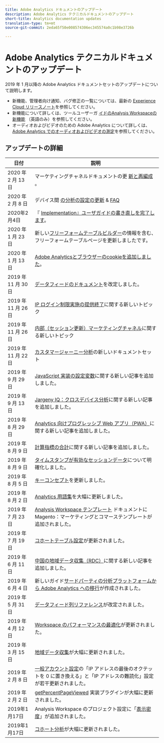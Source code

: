 ```yaml
---
title: Adobe Analytics ドキュメントのアップデート
description: Adobe Analytics テクニカルドキュメントのアップデート
short-title: Analytics documentation updates
translation-type: tm+mt
source-git-commit: 2eda65f50e008574306ec345574a0c1b98e3726b

---
```



# Adobe Analytics テクニカルドキュメントのアップデート

2019 年 1 月以降の Adobe Analytics ドキュメントセットのアップデートについて説明します。

* 新機能、管理者向け通知、バグ修正の一覧については、最新の [Experience Cloud リリースノート](https://docs.adobe.com/content/help/en/release-notes/experience-cloud/current.html)を参照してください。
* 新機能について詳しくは、ツールユーザーガ [イドのAnalysis Workspaceの新機能](/help/analyze/analysis-workspace/new-features-in-analysis-workspace.md) （英語のみ）を参照してください。
* オーディオおよびビデオのための Adobe Analytics について詳しくは、[Adobe Analytics でのオーディオおよびビデオの測定](https://docs.adobe.com/content/help/en/media-analytics/using/media-overview.html)を参照してください。

## アップデートの詳細

| 日付 | 説明 |
|---|---|
| 2020 年 2 月 13 日 | マーケティングチャネルドキュメントの更 [新と再編成](https://docs.adobe.com/content/help/en/analytics/components/marketing-channels/mc-get-started/c-getting-started-mchannel.html) 。 |
| 2020 年 2 月 8 日 | デバイス間 [の分析の設定の更新](../components/cda/cda-setup.md) &amp; [FAQ](../components/cda/cda-faq.md) |
| 2020年2月4日 | 『 [Implementation』ユーザガイドの書き直しを完了します](../implement/home.md)。 |
| 2020 年 1 月 23 日 | 新しい[フリーフォームテーブルビルダー](/help/analyze/analysis-workspace/visualizations/freeform-table.md)の情報を含む、フリーフォームテーブルページを更新しましたです。 |
| 2020 年 1 月 13 日 | [Adobe Analyticsとブラウザーのcookieを追加しました](../technotes/cookies.md)。 |
| 2019 年 11 月 30 日 | [データフィードのドキュメント](/help/export/analytics-data-feed/data-feed-overview.md)を改定しました。 |
| 2019 年 11 月 26 日 | [IP ログイン制限実施の提供終了](https://docs.adobe.com/content/help/en/analytics/admin/company-settings/login-restrictions-eol.html)に関する新しいトピック |
| 2019 年 11 月 26 日 | [内部（セッション更新）マーケティングチャネル](https://docs.adobe.com/content/help/en/analytics/components/marketing-channels/session-refresh.html)に関する新しいトピック |
| 2019 年 11 月 22 日 | [カスタマージャーニー分析](https://docs.adobe.com/content/help/en/analytics-platform/using/cja-landing.html)の新しいドキュメントセット |
| 2019 年 9 月 29 日 | [JavaScript 実装の設定変数](https://docs.adobe.com/content/help/en/analytics/implementation/javascript-implementation/variables-analytics-reporting/configuration-variables.html)に関する新しい記事を追加しました。 |
| 2019 年 9 月 13 日 | [Jargeny IQ：クロスデバイス分析](https://docs.adobe.com/content/help/en/analytics/components/cda/cda-home.html)に関する新しい記事を追加しました。 |
| 2019 年 8 月 29 日 | [Analytics 向けプログレッシブ Web アプリ（PWA）](https://docs.adobe.com/content/help/en/analytics/analyze/pwa/pwa.html)に関する新しい記事を追加しました。 |
| 2019 年 8 月 9 日 | [計算指標の合計](/help/components/c-calcmetrics/cm-totals.md)に関する新しい記事を追加しました。 |
| 2019 年 8 月 9 日 | [タイムスタンプが有効なセッションデータ](/help/admin/admin/timestamp-optional.md)について明確化しました。 |
| 2019 年 8 月 5 日 | [キーコンセプト](/help/analyze/reports-analytics/key-concepts.md)を更新しました。 |
| 2019 年 8 月 2 日 | [Analytics 用語集](/help/technotes/terms.md)を大幅に更新しました。 |
| 2019 年 7 月 23 日 | [Analysis Workspace テンプレート](/help/analyze/analysis-workspace/build-workspace-project/starter-projects.md) ドキュメントに Magento：マーケティングとコマーステンプレートが追加されました。 |
| 2019 年 7 月 19 日 | [コホートテーブル設定](/help/analyze/analysis-workspace/visualizations/cohort-table/t-cohort.md)が更新されました。 |
| 2019 年 6 月 11 日 | [中国の地域データ収集（RDC）](https://docs.adobe.com/content/help/en/analytics/technotes/rdc/rdc-china.html)に関する新しい記事を追加しました。 |
| 2019 年 6 月 4 日 | 新しいガイド[サードパーティの分析プラットフォームから Adobe Analytics への移行](/help/technotes/ga-to-aa/home.md)が作成されました。 |
| 2019 年 5 月 31 日 | [データフィード列リファレンス](/help/export/analytics-data-feed/c-df-contents/datafeeds-reference.md)が改定されました。 |
| 2019 年 4 月 12 日 | [Workspace のパフォーマンスの最適化](/help/analyze/analysis-workspace/optimizing-performance.md)が更新されました。 |
| 2019 年 3 月 15 日 | [地域データ収集](/help/technotes/rdc/regional-data-collection.md)が大幅に更新されました。 |
| 2019 年 2 月 8 日 | [一般アカウント設定](/help/admin/admin/general-acct-settings-admin.md)の「IP アドレスの最後のオクテットを 0 に置き換える」と「IP アドレスの難読化」設定が若干更新されました。 |
| 2019 年 2 月 2 日 | [getPercentPageViewed](../implement/vars/plugins/getpercentpageviewed.md) 実装プラグインが大幅に更新されました。 |
| 2019年1月17日 | Analysis Workspace のプロジェクト設定に「[表示密度](/help/analyze/analysis-workspace/build-workspace-project/view-density.md)」が追加されました。 |
| 2019年1月17日 | [コホート分析](/help/analyze/analysis-workspace/visualizations/cohort-table/cohort-analysis.md)が大幅に更新されました。 |
